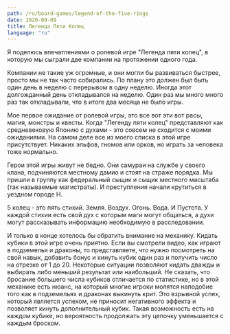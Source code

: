 ```yaml
---
path: /ru/board-games/legend-of-the-five-rings
date: 2020-09-09
title: Легенда Пяти Колец
language: "ru"
---
```


Я поделюсь впечатлениями о ролевой игре "Легенда пяти колец", в которую мы сыграли две компании на протяжении одного года. 

Компании не такие уж огромные, и они могли бы развиваться быстрее, просто мы не так часто собирались. По плану это должен был быть один день в неделю с перерывом в одну неделю. Иногда этот долгожданный день откладывался на неделю. Один раз мы много много раз так откладывали, что в итоге два месяца не было игры.

Мое первое ожидание от ролевой игры, это все вот эти вот расы, магия, монстры и квесты. Когда "Легенду пяти колец" представляют как средневековую Японию с духами - это совсем не сходится с моими ожиданиями. На самом деле все из моего списка в этой игре присутствует. Никаких эльфов, гномов или орков, но играть за человека тоже нормально.

Герои этой игры живут не бедно. Они самураи на службе у своего клана, подчиняются местному дамио и стоят на страже порядка. Мы пришли в группу как федеральный сыщик и сыщик местного масштаба (так называемые магистраты). И преступления начали крутиться в уездном городе Н.

5 колец - это пять стихий. Земля. Воздух. Огонь. Вода. И Пустота. У каждой стихии есть свой дух с которым маги могут общаться, а духи могут рассказывать информацию необходимую в расследовании.

И только в конце хотелось бы обратить внимание на механику. Кидать кубики в этой игре очень приятно. Если вы смотрели видео, как играют в подземелья и драконы, то представляете, что нужно посмотреть на свой навык, добавить бонус и кинуть кубик один раз и получить число на отрезке от 1 до 20. Некоторые ситуации позволяют кидать дважды и выбирать либо меньший результат или наибольший. Не сказать, что бросание большего числа кубиков отличается по статистике, но в этой механике есть нюанс, на который многие игроки молятся наподобие того как в подземельях и драконах выкинуть крит. Это взрывной успех, который является успехом, не приносит негативного эффекта и позволяет кинуть дополнительный кубик. Такая возможность есть на каждом кубике, но вероятность продолжать эту цепочку уменьшается с каждым броском.